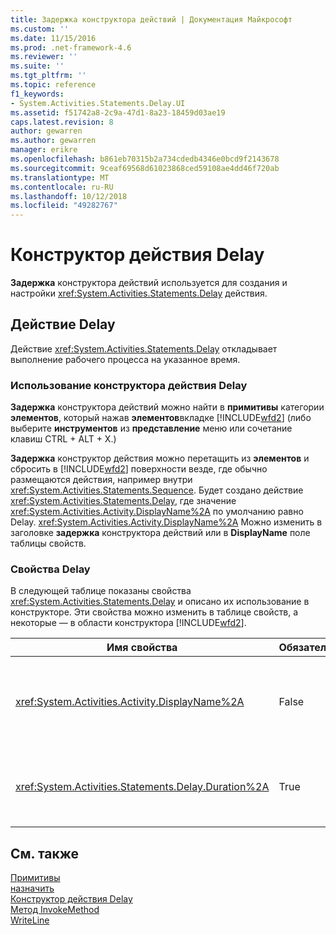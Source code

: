 ```yaml
---
title: Задержка конструктора действий | Документация Майкрософт
ms.custom: ''
ms.date: 11/15/2016
ms.prod: .net-framework-4.6
ms.reviewer: ''
ms.suite: ''
ms.tgt_pltfrm: ''
ms.topic: reference
f1_keywords:
- System.Activities.Statements.Delay.UI
ms.assetid: f51742a8-2c9a-47d1-8a23-18459d03ae19
caps.latest.revision: 8
author: gewarren
ms.author: gewarren
manager: erikre
ms.openlocfilehash: b861eb70315b2a734cdedb4346e0bcd9f2143678
ms.sourcegitcommit: 9ceaf69568d61023868ced59108ae4dd46f720ab
ms.translationtype: MT
ms.contentlocale: ru-RU
ms.lasthandoff: 10/12/2018
ms.locfileid: "49282767"
---
```

# <a name="delay-activity-designer"></a>Конструктор действия Delay
**Задержка** конструктора действий используется для создания и настройки <xref:System.Activities.Statements.Delay> действия.  
  
## <a name="the-delay-activity"></a>Действие Delay  
 Действие <xref:System.Activities.Statements.Delay> откладывает выполнение рабочего процесса на указанное время.  
  
### <a name="using-the-delay-activity-designer"></a>Использование конструктора действия Delay  
 **Задержка** конструктора действий можно найти в **примитивы** категории **элементов**, который нажав **элементов**вкладке [!INCLUDE[wfd2](../includes/wfd2-md.md)] (либо выберите **инструментов** из **представление** меню или сочетание клавиш CTRL + ALT + X.)  
  
 **Задержка** конструктор действия можно перетащить из **элементов** и сбросить в [!INCLUDE[wfd2](../includes/wfd2-md.md)] поверхности везде, где обычно размещаются действия, например внутри <xref:System.Activities.Statements.Sequence>. Будет создано действие <xref:System.Activities.Statements.Delay>, где значение <xref:System.Activities.Activity.DisplayName%2A> по умолчанию равно Delay. <xref:System.Activities.Activity.DisplayName%2A> Можно изменить в заголовке **задержка** конструктора действий или в **DisplayName** поле таблицы свойств.  
  
### <a name="the-delay-properties"></a>Свойства Delay  
 В следующей таблице показаны свойства <xref:System.Activities.Statements.Delay> и описано их использование в конструкторе. Эти свойства можно изменить в таблице свойств, а некоторые ― в области конструктора [!INCLUDE[wfd2](../includes/wfd2-md.md)].  
  
|Имя свойства|Обязательно|Использование|  
|-------------------|--------------|-----------|  
|<xref:System.Activities.Activity.DisplayName%2A>|False|Понятное имя действия <xref:System.Activities.Statements.Delay>. Значение по умолчанию - Delay. Несмотря на то, что значение <xref:System.Activities.Activity.DisplayName%2A> не является обязательным, его все же лучше использовать.|  
|<xref:System.Activities.Statements.Delay.Duration%2A>|True|Период времени, на который задерживается выполнение рабочего процесса. Это свойство задается в таблице свойств. Введите литерал <xref:System.TimeSpan> в формате 00:00:00 или выражение Visual Basic для указания периода времени.|  
  
## <a name="see-also"></a>См. также  
 [Примитивы](../workflow-designer/primitives-activity-designers.md)   
 [назначить](../workflow-designer/assign-activity-designer.md)   
 [Конструктор действия Delay](../workflow-designer/delay-activity-designer.md)   
 [Метод InvokeMethod](../workflow-designer/invokemethod-activity-designer.md)   
 [WriteLine](../workflow-designer/writeline-activity-designer.md)